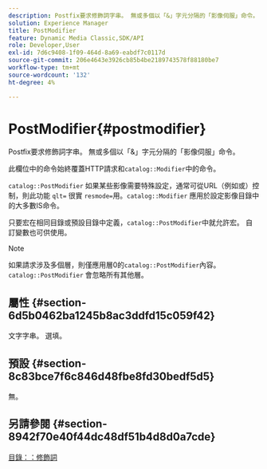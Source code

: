 ```yaml
---
description: Postfix要求修飾詞字串。 無或多個以「&」字元分隔的「影像伺服」命令。
solution: Experience Manager
title: PostModifier
feature: Dynamic Media Classic,SDK/API
role: Developer,User
exl-id: 7d6c9408-1f09-464d-8a69-eabdf7c0117d
source-git-commit: 206e4643e3926cb85b4be2189743578f88180be7
workflow-type: tm+mt
source-wordcount: '132'
ht-degree: 4%

---
```


# PostModifier{#postmodifier}

Postfix要求修飾詞字串。 無或多個以「&amp;」字元分隔的「影像伺服」命令。

此欄位中的命令始終覆蓋HTTP請求和`catalog::Modifier`中的命令。

`catalog::PostModifier` 如果某些影像需要特殊設定，通常可從URL（例如或）控制，則此功能 `qlt=` 很實 `resmode=`用。`catalog::Modifier` 應用於設定影像目錄中的大多數IS命令。

只要宏在相同目錄或預設目錄中定義，`catalog::PostModifier`中就允許宏。 自訂變數也可供使用。

>[!NOTE]
>
>如果請求涉及多個層，則僅應用層0的`catalog::PostModifier`內容。 `catalog::PostModifier` 會忽略所有其他層。

## 屬性 {#section-6d5b0462ba1245b8ac3ddfd15c059f42}

文字字串。 選填。

## 預設 {#section-8c83bce7f6c846d48fbe8fd30bedf5d5}

無。

## 另請參閱 {#section-8942f70e40f44dc48df51b4d8d0a7cde}

[目錄：：修飾詞](../../../../../../is-api/image-catalog/image-serving-api-ref/c-image-catalog-reference/c-image-svg-data-reference/c-image-data-reference/r-modifier-cat.md#reference-d2c6884b3a2248fab81a112d27969834)
